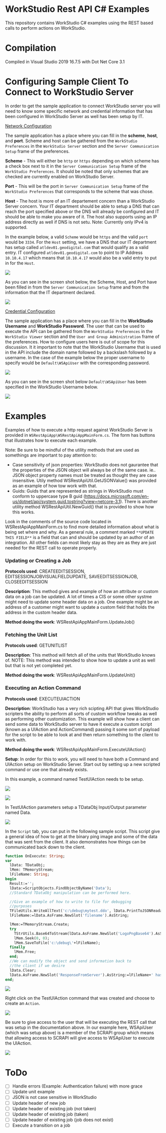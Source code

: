 # WorkStudio Rest API C# Examples

This repository contains WorkStudio C# examples using the REST based calls to perform actions on WorkStudio.


# Compilation

Compiled in Visual Studio 2019 16.7.5 with Dot Net Core 3.1


# Configuring Sample Client To Connect to WorkStudio Server

In order to get the sample application to connect WorkStudio server you will need to know some specific network and credential information that has been configured in WorkStudio Server as well has been setup by IT.

<u>Network Configuration</u>

The sample application has a place where you can fill in the **scheme**, **host**, and **port**.  Scheme and host can be gathered from the `WorkStudio Preferences` in the `WorkStudio Server` section and the `Server Communication Setup` frame of the preferences.

**Scheme** - This will either be `http` or `https` depending on which scheme has a check box next to it in the `Server Communication Setup` frame of the `WorkStudio Preferences`.  It should be noted that only schemes that are checked are currently enabled on WorkStudio Server.

**Port** - This will be the port in `Server Communication Setup` frame of the `WorkStudio Preferences` that corresponds to the scheme that was chose.

**Host** - The host is more of an IT departement concern than a WorkStudio Server concern.  Your IT department should be able to setup a DNS that can reach the port specified above or the DNS will already be configured and IT should be able to make you aware of it.  The host also supports using an IP address directly as well if DNS is not setu. Note: Currently only IPv4 is supported.

In the example below, a valid `Scheme` would be `https` and the valid `port` would be `3334`.  For the `Host` setting, we have a DNS that our IT department has setup called `atldev01.geodigital.com` that would qualify as a valid entry.  IT configured `atldev01.geodigital.com` to point to IP Address `10.10.4.17` which means that `10.10.4.17` would also be a valid entry to put in for the `Host`.

![](images/WSCommunicationSetup.png)

As you can see in the screen shot below, the Scheme, Host, and Port have been filled in from the `Server Communication Setup` frame and from the information that the IT department declared.

![](images/WorkStudioServerConnectionInformation.png)

<u>Credential Configuration</u>

The sample application has a place where you can fill in the **WorkStudio Username** and **WorkStudio Password**.  The user that can be used to execute the API can be gathered from the `WorkStudio Preferences` in the `WorkStudio Viewer` section and the `User and Group Administration` frame of the preferences.  How to configure users here is out of scope for this discussion.  It it important to note that the WorkStudio Username that is used in the API include the domain name followed by a backslash followed by a username.  In the case of the example below the proper username to specify would be `Default\WSApiUser` with the corresponding password.

![](images/UserAndGroupAdministration.png)

As you can see in the screen shot below `Default\WSApiUser` has been specified in the WorkStudio Username below.

![](images/Credentials.png)

# Examples

Examples of how to execute a http request against WorkStudio Server is provided in `WSRestApiApp\WSRestApiAppMainForm.cs`.  The form has buttons that illustrates how to execute each example.

Note: Be sure to be mindful of the utility methods that are used as somethings are important to pay attention to:
* Case sensitivity of json properties:  WorkStudio does not gaurantee that the properties of the JSON object will always be of the same case.  ie.. JSON object property names must be treated as thought they are case insensitive.  Utily method WSRestApiUtil.GetJSONValue() was provided as an example of how tow work with that.
* Guids: Guids that are represented as strings in WorkStudio must conform to uppercase type B guid (https://docs.microsoft.com/en-us/dotnet/api/system.guid.tostring?view=netcore-3.1).  There is another utility method WSRestApiUtil.NewGuid() that is provided to show how this works.

Look in the comments of the source code located in WSRestApiAppMainForm.cs to find more detailed information about what is being set where and why.  As a general rule, a comment marked `**UPDATE THIS FIELD**` is a field that can and should be updated by an author of an integration.  All other fields can most likely stay as they are as they are just needed for the REST call to operate properly.


### Updating or Creating a Job

**Protocols used**: CREATEEDITSESSION, EDITSESSIONJOBVISUALFIELDUPDATE, SAVEEDITSESSIONJOB, CLOSEEDITSESSION

**Description**: This method gives and example of how an attribute or custom data on a job can be updated.  A lot of times a CIS or some other systme might need to update some header data on a job.  One example might be an address of a customer might want to update a custom field that holds the address in the custom header data.

**Method doing the work**: WSRestApiAppMainForm.UpdateJob()


### Fetching the Unit List

**Protocols used**: GETUNITLIST

**Description**: This method will fetch all of the units that WorkStudio knows of.  NOTE: This method was intended to show how to update a unit as well but that is not yet completed yet.

**Method doing the work**: WSRestApiAppMainForm.UpdateUnit()

### Executing an Action Command

**Protocols used**: EXECUTEUIACTION

**Description**: WorkStudio has a very rich scipting API that gives WorkStudio scripters the ability to perform all sorts of custom workflow tweaks as well as performing other customization.  This example will show how a client can send some data to WorkStudio server to have it execute a custom script (known as a UIAction and ActionCommand) passing it some sort of payload for the script to be able to look at and then return something to the client to work with.

**Method doing the work**: WSRestApiAppMainForm.ExecuteUIAction()

**Setup**: In order for this to work, you will need to have both a Command and UIAction setup on WorkStudio Server.  Start out by setting up a new scripted command or use one that already exists.

In this example, a command named TestUIAction needs to be setup.

![](images/NewScriptedCommand.png)

![](images/ScriptedCommandProperties.png)

In TestUIAction parameters setup a TDataObj Input/Output parameter named Data.

![](images/ScriptedCommandParameters.png)

In the `Script` tab, you can put in the following sample script.  This script give a general idea of how to get at the binary ping image and some of the data that was sent from the client.  It also demonstrates how things can be communicated back down to the client.

```Pascal
function OnExecute: String;
var
  lData: TDataObj;
  lMem: TMemoryStream;
  lFileName: String;
begin
  Result:='';
  lData:=ScriptObjects.FindObjectByName('Data');
  //Standard TDataObj manipulation can be performed here.

  //Give an example of how to write to file for debugging
  //purposes
  TFileUtils.WriteAllText('c:\debug\mytest.ddo', lData.PrintToJSONReadable);
  lFileName:=lData.AsFrame.NewSlot('filename').AsString;

  lMem:=TMemoryStream.Create;
  try
    TStrUtils.Base64ToStream(lData.AsFrame.NewSlot('LogoPngBase64').AsString, lMem);
    lMem.Seek(0, 0);
    lMem.SaveToFile('c:\debug\'+lFileName);
  finally
    lMem.Free;
  end;
  //We can modify the object and send information back to
  //the client if we desire
  lData.Clear;
  lData.AsFrame.NewSlot('ResponseFromServer').AsString:=lFileName+' has been processed at '+DateTimeToStr(TDateTimeCntx.InternalNow);
end;
```

![](images/ScriptedCommandScript.png)

Right click on the TestUIAction command that was created and choose to create an `Action`.

![](images/CreateAction.png)

Be sure to give access to the user that will be executing the REST call that was setup in the documentation above.  In our example here, WSApiUser (which was setup above) is a member of the SCRAPI group which means that allowing access to SCRAPI will give access to WSApiUser to execute the UIAction.

![](images/SetActionPermissions.png)

# ToDo

- [ ] Handle errors (Example: Authentication failure) with more grace
- [ ] Update unit example
- [ ] JSON is not case sensitive in WorkStudio
- [ ] Update header of new job
- [ ] Update header of existing job (not taken)
- [ ] Update header of existing job (taken)
- [ ] Update header of existing job (job does not exist)
- [ ] Execute a transition on a job
